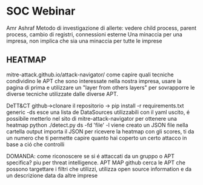 # SOC Webinar
Amr Ashraf
Metodo di investigazione di allerte: vedere child process, parent process, cambio di registri, connessioni esterne
Una minaccia per una impresa, non implica che sia una minaccia per tutte le imprese

## HEATMAP
mitre-attack.github.io/attack-navigator/
come capire quali tecniche condividino le APT che sono interessate nella nostra impresa, usare la pagina di prima e utilizzare un "layer from others layers" per sovrapporre le diverse tecniche utilizzate dalle diverse APT.

DeTT&CT github->clonare il repositorio -> pip install -r requirements.txt
generic -ds esce una lista de DataSources utilizzabili
con il yaml uscito, é possibile metterlo nel sito di mitre-attack-navigator per ottenere una heatmap python ./detect.py ds -fd 'file' -l viene creato un JSON file nella cartella output
importa il JSON per ricevere la heatmap con gli scores, ti da un numero che ti permette capire quanto hai coperto un certo attacco in base a ció che controlli


DOMANDA: come riconoscere se si é attaccati da un gruppo o APT specifica?
piu per threat intelligence. APT MAP github cerca le APT che possono targettare i filtri che utilizzi, utilizza open source information e da un descrizione data da altre imprese